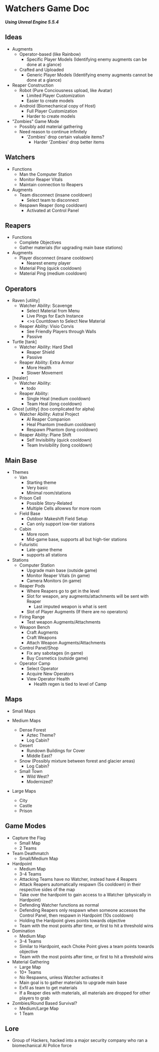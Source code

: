 # Watchers Game Doc
_**Using Unreal Engine 5.5.4**_
## Ideas
- Augments
  - Operator-based (like Rainbow)
    - Specific Player Models (Identifying enemy augments can be done at a glance)
  - Crafted and Uploaded
    - Generic Player Models (Identifying enemy augments cannot be done at a glance)
- Reaper Construction
  - Robot (Pure Conciousness upload, like Avatar)
    - Limited Player Customization
    - Easier to create models
  - Android (Biomechanical copy of Host)
    - Full Player Customization
    - Harder to create models
- "Zombies" Game Mode
  - Possibly add material gathering
  - Need reason to continue infinitely
    - 'Zombies' drop certain valuable items?
      - Harder 'Zombies' drop better items
     
        
## Watchers
- Functions
  - Man the Computer Station
  - Monitor Reaper Vitals
  - Maintain connection to Reapers
- Augments
  - Team disconnect (insane cooldown)
    - Select team to disconnect
  - Respawn Reaper (long cooldown)
    - Activated at Control Panel
   
      
## Reapers
- Functions
  - Complete Objectives
  - Gather materials (for upgrading main base stations)
- Augments
  - Player disconnect (insane cooldown)
    - Nearest enemy player
  - Material Ping <general> (quick cooldown)
  - Material Ping <specific> (medium cooldown)
 

## Operators
  - Raven [utility]
    - Watcher Ability: Scavenge
      - Select Material from Menu
      - Live Pings for Each Instance
      - <>s Countdown to Select New Material
    - Reaper Ability: Visio Corvis
      - See Friendly Players through Walls
      - Passive
  - Turtle [tank]
    - Watcher Ability: Hard Shell
      - Reaper Shield
      - Passive
    - Reaper Ability: Extra Armor
      - More Health
      - Slower Movement
  - [healer]
    - Watcher Ability:
      - todo
    - Reaper Ability: 
      - Single Heal (medium cooldown)
      - Team Heal (long cooldown)
  - Ghost [utility] (too complicated for alpha)
    - Watcher Ability: Astral Project
      - AI Reaper Companion
      - Heal Phantom (medium cooldown)
      - Respawn Phantom (long cooldown)
    - Reaper Ability: Plane Shift
      - Self Invisibility (quick cooldown)
      - Team Invisibility (long cooldown)

        
## Main Base
- Themes
  - Van
    - Starting theme
    - Very basic
    - Minimal room/stations
  - Prison Cell
    - Possible Story-Related
    - Multiple Cells allowws for more room
  - Field Base
    - Outdoor Makeshift Field Setup
    - Can only support low-tier stations
  - Cabin
    - More room
    - Mid-game base, supports all but high-tier stations
  - Futuristic
    - Late-game theme
    - supports all stations
- Stations
  - Computer Station
    - Upgrade main base (outside game)
    - Monitor Reaper Vitals (in game)
    - Camera Monitors (in game)
  - Reaper Pods
    - Where Reapers go to get in the level
    - Slot for weapon, any augments/attachments will be sent with Reaper
      - Last imputed weapon is what is sent
    - Slot of Player Augments (If there are no operators)
  - Firing Range
      - Test weapon Augments/Attachments
  - Weapon Bench
    - Craft Augments
    - Craft Weapons
    - Attach Weapon Augments/Attachments
  - Control Panel/Shop
    - Fix any sabotages (in game)
    - Buy Cosmetics (outside game)
  - Operator Camp
    - Select Operator
    - Acquire New Operators
    - View Operator Health
      - Health regen is tied to level of Camp
   
      
## Maps
- Small Maps

- Medium Maps
  - Dense Forest
    - Aztec Theme?
    - Log Cabin?
  - Desert
    - Rundown Buildings for Cover
    - Middle East?
  - Snow (Possibly mixture between forest and glacier areas)
    - Log Cabin?
  - Small Town
    - Wild West?
    - Modernized?
- Large Maps
  - City
  - Castle
  - Prison
 
    
## Game Modes
- Capture the Flag
  - Small Map
  - 2 Teams
- Team Deathmatch
  - Small/Medium Map
- Hardpoint
  - Medium Map
  - 3-4 Teams
  - Attacking Teams have no Watcher, instead have 4 Reapers
  - Attack Reapers automatically respawn (5s cooldown) in their respective sides of the map
  - Take over the hardpoint to gain access to a Watcher (physically in Hardpoint)
  - Defending Watcher functions as normal
  - Defending Reapers only respawn when someone accesses the Control Panel, then respawn in Hardpoint (10s cooldown)
  - Holding the Hardpoint gives points towards objective
  - Team with the most points after time, or first to hit a threshold wins
- Domination
  - Medium Map
  - 3-4 Teams
  - Similar to Hardpoint, each Choke Point gives a team points towards objective
  - Team with the most points after time, or first to hit a threshold wins
- Material Gathering
  - Large Map
  - 10+ Teams
  - No Respawns, unless Watcher activates it
  - Main goal is to gather materials to upgrade main base
  - Exfil as team to get materials
  - If a Reaper dies with materials, all materials are dropped for other players to grab
- Zombies/Round Based Survival?
  - Medium/Large Map
  - 1 Team
 
    
## Lore
- Group of Hackers, hacked into a major security company who ran a biomechanical AI Police force
